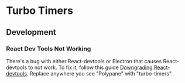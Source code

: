 # Turbo Timers

## Development

### React Dev Tools Not Working

There's a bug with either React-devtools or Electron that causes React-devtools to not work. To fix it, follow this guide [Downgrading React-devtools](https://polypane.app/docs/downgrading-react-devtools/). Replace anywhere you see "Polypane" with "turbo-timers".
